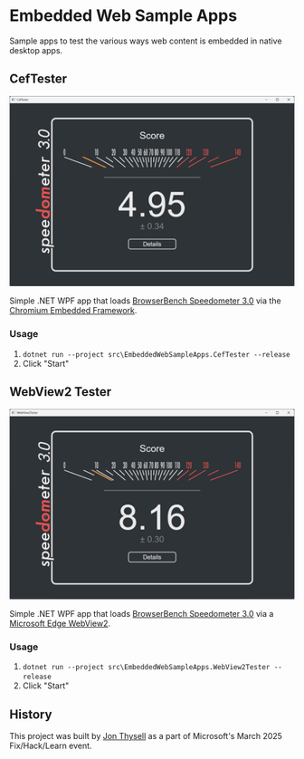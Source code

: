 # Embedded Web Sample Apps

Sample apps to test the various ways web content is embedded in native desktop apps.

## CefTester

![CEF Tester Screenshot](./screenshots/CefTester.png)

Simple .NET WPF app that loads [BrowserBench Speedometer 3.0](https://browserbench.org/Speedometer3.0) via the [Chromium Embedded Framework](https://bitbucket.org/chromiumembedded/cef/src).

### Usage
1. `dotnet run --project src\EmbeddedWebSampleApps.CefTester --release`
2. Click "Start"

## WebView2 Tester

![WebView2 Tester Screenshot](./screenshots/WebView2Tester.png)

Simple .NET WPF app that loads [BrowserBench Speedometer 3.0](https://browserbench.org/Speedometer3.0) via a [Microsoft Edge WebView2](https://developer.microsoft.com/en-us/microsoft-edge/webview2/).

### Usage
1. `dotnet run --project src\EmbeddedWebSampleApps.WebView2Tester --release`
2. Click "Start"

## History

This project was built by [Jon Thysell](mailto://jthysell@microsoft.com) as a part of Microsoft's March 2025 Fix/Hack/Learn event.
